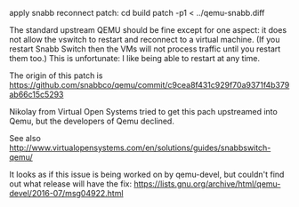 apply snabb reconnect patch:
cd build
patch -p1 < ../qemu-snabb.diff


The standard upstream QEMU should be fine except for one aspect: it does not allow the vswitch to restart and reconnect to a virtual machine. (If you restart Snabb Switch then the VMs will not process traffic until you restart them too.) This is unfortunate: I like being able to restart at any time.

The origin of this patch is
https://github.com/snabbco/qemu/commit/c9cea8f431c929f70a9371f4b379ab66c15c5293

Nikolay from Virtual Open Systems tried to get this pach upstreamed into Qemu, but the developers of Qemu declined.

See also http://www.virtualopensystems.com/en/solutions/guides/snabbswitch-qemu/

It looks as if this issue is being worked on by qemu-devel, but couldn't find out what release will have the fix:
https://lists.gnu.org/archive/html/qemu-devel/2016-07/msg04922.html

